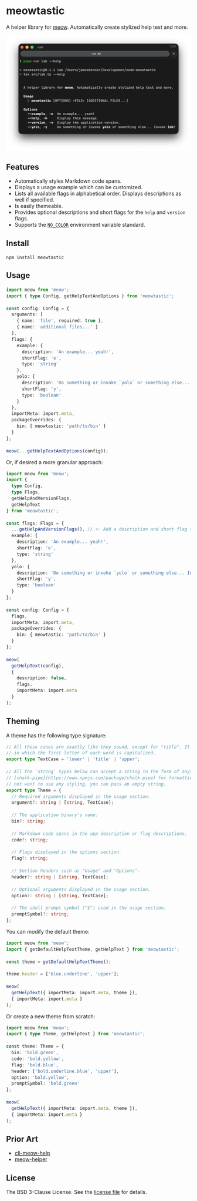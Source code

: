 meowtastic
==========

A helper library for [meow](https://www.npmjs.com/package/meow). Automatically create stylized help
text and more.

![Example of the meowtastic help text output.](images/example.png)

Features
--------

- Automatically styles Markdown code spans.
- Displays a usage example which can be customized.
- Lists all available flags in alphabetical order. Displays descriptions as well if specified.
- Is easily themeable.
- Provides optional descriptions and short flags for the `help` and `version` flags.
- Supports the [`NO_COLOR`](https://no-color.org/) environment variable standard.

Install
-------

```shell
npm install meowtastic
```

Usage
-----

```typescript
import meow from 'meow';
import { type Config, getHelpTextAndOptions } from 'meowtastic';

const config: Config = {
  arguments: [
    { name: 'file', required: true },
    { name: 'additional files...' }
  ],
  flags: {
    example: {
      description: 'An example... yeah!',
      shortFlag: 'e',
      type: 'string'
    },
    yolo: {
      description: 'Do something or invoke `yolo` or something else... Invoke `idk`?',
      shortFlag: 'y',
      type: 'boolean'
    }
  },
  importMeta: import.meta,
  packageOverrides: {
    bin: { meowtastic: 'path/to/bin' }
  }
};

meow(...getHelpTextAndOptions(config));
```

Or, if desired a more granular approach:

```typescript
import meow from 'meow';
import {
  type Config,
  type Flags,
  getHelpAndVersionFlags,
  getHelpText
} from 'meowtastic';

const flags: Flags = {
  ...getHelpAndVersionFlags(), // <- Add a description and short flag to `help` and `version`.
  example: {
    description: 'An example... yeah!',
    shortFlag: 'e',
    type: 'string'
  },
  yolo: {
    description: 'Do something or invoke `yolo` or something else... Invoke `idk`?',
    shortFlag: 'y',
    type: 'boolean'
  }
};

const config: Config = {
  flags,
  importMeta: import.meta,
  packageOverrides: {
    bin: { meowtastic: 'path/to/bin' }
  }
};

meow(
  getHelpText(config),
  {
    description: false,
    flags,
    importMeta: import.meta
  }
);
```

Theming
-------

A theme has the following type signature:

```typescript
// All these cases are exactly like they sound, except for "title". It's a faux titlecase format
// in which the first letter of each word is capitalized.
export type TextCase = 'lower' | 'title' | 'upper';

// All the `string` types below can accept a string in the form of anything accepted by
// [chalk-pipe](https://www.npmjs.com/package/chalk-pipe) for formatting. Of note, if you do
// not want to use any styling, you can pass an empty string.
export type Theme = {
  // Required arguments displayed in the usage section.
  argument?: string | [string, TextCase];

  // The application binary's name.
  bin?: string;

  // Markdown code spans in the app description or flag descriptions.
  code?: string;

  // Flags displayed in the options section.
  flag?: string;

  // Section headers such as "Usage" and "Options".
  header?: string | [string, TextCase];

  // Optional arguments displayed in the usage section.
  option?: string | [string, TextCase];

  // The shell prompt symbol ("$") used in the usage section.
  promptSymbol?: string;
};
```

You can modify the default theme:

```typescript
import meow from 'meow';
import { getDefaultHelpTextTheme, getHelpText } from 'meowtastic';

const theme = getDefaultHelpTextTheme();

theme.header = ['blue.underline', 'upper'];

meow(
  getHelpText({ importMeta: import.meta, theme }),
  { importMeta: import.meta }
);
```

Or create a new theme from scratch:

```typescript
import meow from 'meow';
import { type Theme, getHelpText } from 'meowtastic';

const theme: Theme = {
  bin: 'bold.green',
  code: 'bold.yellow',
  flag: 'bold.blue',
  header: ['bold.underline.blue', 'upper'],
  option: 'bold.yellow',
  promptSymbol: 'bold.green'
};

meow(
  getHelpText({ importMeta: import.meta, theme }),
  { importMeta: import.meta }
);
```

Prior Art
---------

- [cli-meow-help](https://www.npmjs.com/package/cli-meow-help)
- [meow-helper](https://www.npmjs.com/package/meow-helper)

License
-------

The BSD 3-Clause License. See the [license file](LICENSE) for details.
